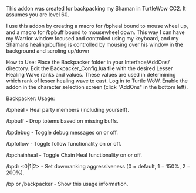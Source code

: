 This addon was created for backpacking my Shaman in TurtleWow CC2. It assumes you are level 60.

I use this addon by creating a macro for /bpheal bound to mouse wheel up, and a macro for /bpbuff bound to mousewheel down. This way I can have my Warrior window focused and controlled using my keyboard, and my Shamans healing/buffing is controlled by mousing over his window in the background and scroling up/down

How to Use:
    Place the Backpacker folder in your Interface/AddOns/ directory.
    Edit the Backpacker_Config.lua file with the desired Lesser Healing Wave ranks and values. These values are used in determining which rank of lesser healing wave to cast.
    Log in to Turtle WoW.
    Enable the addon in the character selection screen (click "AddOns" in the bottom left).

Backpacker: Usage:

/bpheal - Heal party members (including yourself).
      
/bpbuff - Drop totems based on missing buffs.
      
/bpdebug - Toggle debug messages on or off.

/bpfollow - Toggle follow functionality on or off.
      
/bpchainheal - Toggle Chain Heal functionality on or off.
      
/bpdr <0|1|2> - Set downranking aggressiveness (0 = default, 1 = 150%, 2 = 200%).
      
/bp or /backpacker - Show this usage information.
